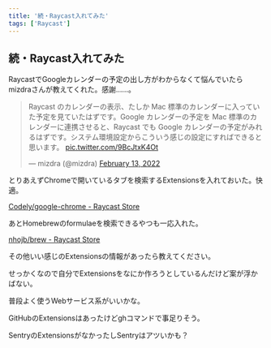 ```yaml
---
title: '続・Raycast入れてみた'
tags: ['Raycast']
---
```


## 続・Raycast入れてみた

RaycastでGoogleカレンダーの予定の出し方がわからなくて悩んでいたらmizdraさんが教えてくれた。感謝……。

<blockquote class="twitter-tweet" data-conversation="none" data-cards="hidden" data-partner="tweetdeck"><p lang="ja" dir="ltr">Raycast のカレンダーの表示、たしか Mac 標準のカレンダーに入っていた予定を見ていたはずです。Google カレンダーの予定を Mac 標準のカレンダーに連携させると、Raycast でも Google カレンダーの予定がみれるはずです。システム環境設定からこういう感じの設定にすればできると思います。 <a href="https://t.co/9BcJtxK4Ot">pic.twitter.com/9BcJtxK4Ot</a></p>&mdash; mizdra (@mizdra) <a href="https://twitter.com/mizdra/status/1492840330550415366?ref_src=twsrc%5Etfw">February 13, 2022</a></blockquote>

とりあえずChromeで開いているタブを検索するExtensionsを入れておいた。快適。

[Codely/google\-chrome \- Raycast Store](https://www.raycast.com/Codely/google-chrome)

あとHomebrewのformulaeを検索できるやつも一応入れた。

[nhojb/brew \- Raycast Store](https://www.raycast.com/nhojb/brew)

その他いい感じのExtensionsの情報があったら教えてください。

せっかくなので自分でExtensionsをなにか作ろうとしているんだけど案が浮かばない。

普段よく使うWebサービス系がいいかな。

GitHubのExtensionsはあったけどghコマンドで事足りそう。

SentryのExtensionsがなかったしSentryはアツいかも？
